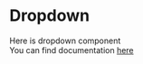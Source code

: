 Dropdown
========
Here is dropdown component <br>
You can find documentation [here](doc/documentation.md)

